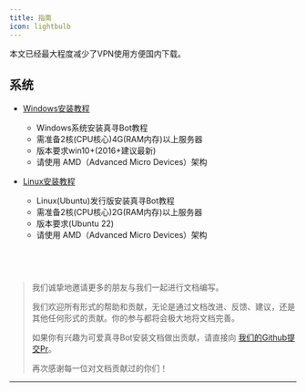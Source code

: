 ```yaml
---
title: 指南
icon: lightbulb
---
```


本文已经最大程度减少了VPN使用方便国内下载。

## 系统

- [Windows安装教程](windows/)
  - Windows系统安装真寻Bot教程
  - 需准备2核(CPU核心)4G(RAM内存)以上服务器
  - 版本要求win10+(2016+建议最新)
  - 请使用 AMD（Advanced Micro Devices）架构

- [Linux安装教程](linux/)
  - Linux(Ubuntu)发行版安装真寻Bot教程
  - 需准备2核(CPU核心)2G(RAM内存)以上服务器
  - 版本要求(Ubuntu 22)
  - 请使用 AMD（Advanced Micro Devices）架构

 &nbsp;
  ---

> 我们诚挚地邀请更多的朋友与我们一起进行文档编写。
>
> 我们欢迎所有形式的帮助和贡献，无论是通过文档改进、反馈、建议，还是其他任何形式的贡献。你的参与都将会极大地将文档完善。
> 
> 如果你有兴趣为可爱真寻Bot安装文档做出贡献，请直接向 [我们的Github提交Pr](https://github.com/qsyhh/docs)。
>
> 再次感谢每一位对文档贡献过的你们！

  ---
